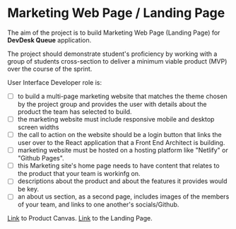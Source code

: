 # Marketing Web Page / Landing Page

The aim of the project is to build Marketing Web Page (Landing Page) for **DevDesk Queue** application.

The project should demonstrate student's proficiency by working with a group of students cross-section to deliver a minimum viable product (MVP) over the course of the sprint.

 User Interface Developer role is:

- [ ] to build a multi-page marketing website that matches the theme chosen by the project group and provides the user with details about the product the team has selected to build.
- [ ] the marketing website must include responsive mobile and desktop screen widths
- [ ] the call to action on the website should be a login button that links the user over to the React application that a Front End Architect is building.
- [ ] marketing website must be hosted on a hosting platform like "Netlify" or "Github Pages".
- [ ] this Marketing site's home page needs to have content that relates to the product that your team is workinfg on.
- [ ] descriptions about the product and about the features it provides would be key.
- [ ] an about us section, as a second page, includes images of the members of your team, and links to one another's socials/Github.

[Link](https://docs.google.com/document/d/1PRuUblVfB9gsop6rZ4gl-piXrkPA5qsSKkP9Rg0Duh0) to Product Canvas. 
[Link](https://devdesk-queue2.netlify.com/) to the Landing Page.